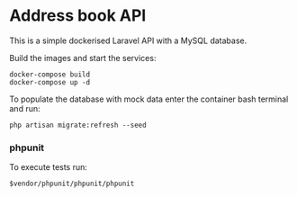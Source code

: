 # Address book API
This is a simple dockerised Laravel API with a MySQL database.

Build the images and start the services:
```
docker-compose build
docker-compose up -d
```

To populate the database with mock data enter the container bash terminal and run:
```
php artisan migrate:refresh --seed
```

### phpunit
To execute tests run:
```
$vendor/phpunit/phpunit/phpunit
```
